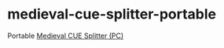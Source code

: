 medieval-cue-splitter-portable
==============================
Portable [Medieval CUE Splitter (PC)](http://www.medieval.it/cuesplitter-pc/menu-id-71.html)
